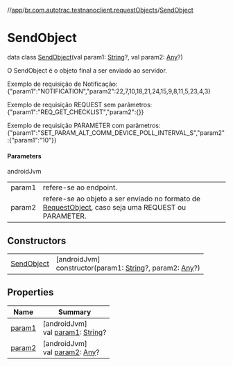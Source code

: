 //[app](../../../index.md)/[br.com.autotrac.testnanoclient.requestObjects](../index.md)/[SendObject](index.md)

# SendObject

data class [SendObject](index.md)(val param1: [String](https://kotlinlang.org/api/latest/jvm/stdlib/kotlin/-string/index.html)?, val param2: [Any](https://kotlinlang.org/api/latest/jvm/stdlib/kotlin/-any/index.html)?)

O SendObject é o objeto final a ser enviado ao servidor.

Exemplo de requisição de Notificação: {&quot;param1&quot;:&quot;NOTIFICATION&quot;,&quot;param2&quot;:22,7,10,18,21,24,15,9,8,11,5,23,4,3}

Exemplo de requisição REQUEST sem parâmetros: {&quot;param1&quot;:&quot;REQ_GET_CHECKLIST&quot;,&quot;param2&quot;:{}}

Exemplo de requisição PARAMETER com parâmetros: {&quot;param1&quot;:&quot;SET_PARAM_ALT_COMM_DEVICE_POLL_INTERVAL_S&quot;,&quot;param2&quot;:{&quot;param1&quot;:&quot;10&quot;}}

#### Parameters

androidJvm

| | |
|---|---|
| param1 | refere-se ao endpoint. |
| param2 | refere-se ao objeto a ser enviado no formato de [RequestObject](../-request-object/index.md), caso seja uma REQUEST ou PARAMETER. |

## Constructors

| | |
|---|---|
| [SendObject](-send-object.md) | [androidJvm]<br>constructor(param1: [String](https://kotlinlang.org/api/latest/jvm/stdlib/kotlin/-string/index.html)?, param2: [Any](https://kotlinlang.org/api/latest/jvm/stdlib/kotlin/-any/index.html)?) |

## Properties

| Name | Summary |
|---|---|
| [param1](param1.md) | [androidJvm]<br>val [param1](param1.md): [String](https://kotlinlang.org/api/latest/jvm/stdlib/kotlin/-string/index.html)? |
| [param2](param2.md) | [androidJvm]<br>val [param2](param2.md): [Any](https://kotlinlang.org/api/latest/jvm/stdlib/kotlin/-any/index.html)? |
